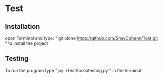 # Test

 ## Installation

 open Terminal and type: " git clone https://github.com/ShayCohenn/Test.git " to install the project

 ## Testing
 To run the program type " py .\Test\tools\testing.py " in the terminal 
